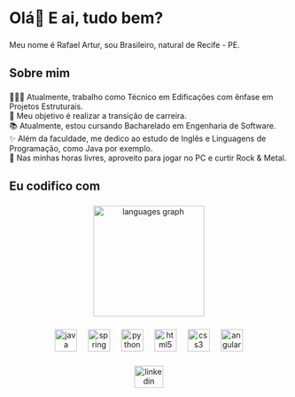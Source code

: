 <h1 align="left">Olá👋 E ai, tudo bem?</h1>

###

<p align="left">Meu nome é Rafael Artur, sou Brasileiro, natural de Recife - PE.</p>

###

<h2 align="left">Sobre mim</h2>

###

<p align="left">🧑🏻‍💻 Atualmente, trabalho como Técnico em Edificações com ênfase em Projetos Estruturais.<br>🎯 Meu objetivo é realizar a transição de carreira.<br>📚 Atualmente, estou cursando Bacharelado em Engenharia de Software.<br>✨ Além da faculdade, me dedico ao estudo de Inglês e Linguagens de Programação, como Java por exemplo.<br>🎲 Nas minhas horas livres, aproveito para jogar no PC e curtir Rock & Metal.</p>

###

<h2 align="left">Eu codifico com</h2>

###

<div align="center">
  <img src="https://github-readme-stats.vercel.app/api/top-langs?username=RafaelFQ&locale=pt-br&hide_title=true&layout=compact&card_width=320&langs_count=5&theme=dracula&hide_border=false&order=2" height="200" alt="languages graph"  />
</div>

###

<div align="center">
  <img src="https://cdn.jsdelivr.net/gh/devicons/devicon/icons/java/java-original-wordmark.svg" height="40" alt="java logo"  />
  <img width="12" />
  <img src="https://cdn.jsdelivr.net/gh/devicons/devicon/icons/spring/spring-original-wordmark.svg" height="40" alt="spring logo"  />
  <img width="12" />
  <img src="https://cdn.jsdelivr.net/gh/devicons/devicon/icons/python/python-original.svg" height="40" alt="python logo"  />
  <img width="12" />
  <img src="https://cdn.jsdelivr.net/gh/devicons/devicon/icons/html5/html5-plain-wordmark.svg" height="40" alt="html5 logo"  />
  <img width="12" />
  <img src="https://cdn.jsdelivr.net/gh/devicons/devicon/icons/css3/css3-plain-wordmark.svg" height="40" alt="css3 logo"  />
  <img width="12" />
  <img src="https://cdn.jsdelivr.net/gh/devicons/devicon/icons/angularjs/angularjs-plain.svg" height="40" alt="angularjs logo"  />
</div>

###

<div align="center">
  <a href="https://www.linkedin.com/in/rafael-artur/" target="_blank">
    <img src="https://raw.githubusercontent.com/maurodesouza/profile-readme-generator/master/src/assets/icons/social/linkedin/default.svg" width="52" height="40" alt="linkedin logo"  />
  </a>
</div>

###
